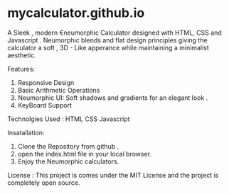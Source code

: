 # mycalculator.github.io
 
A Sleek , modern €neumorphic Calculator designed with HTML, CSS and Javascript . Neumorphic blends and flat design principles giving the calculator a soft , 3D - Like apperance while maintaining a minimalist aesthetic.

Features:
1. Responsive Design
2. Basic Arithmetic Operations 
3. Neumorphic UI: Soft shadows and gradients for an elegant look .
4. KeyBoard Support

Technolgies Used :
HTML
CSS
Javascript

Insatallation:

1. Clone the Repository from github .
2. open the index.html file in your local browser.
3. Enjoy the Neumorphic calculators.


License :
This project is comes under the MIT License and the project is completely open source.
